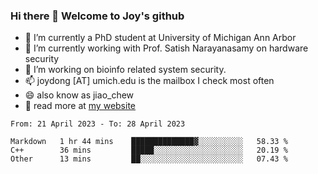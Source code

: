 ### Hi there 👋 Welcome to Joy's github

- 🔭 I’m currently a PhD student at University of Michigan Ann Arbor
- 🌱 I’m currently working with Prof. Satish Narayanasamy on hardware security
- 👯 I’m working on bioinfo related system security. 
- 📫 joydong [AT] umich.edu is the mailbox I check most often
- 😄 also know as jiao_chew
- 💬 read more at [my website](https://joydddd.github.io/)
<!--START_SECTION:waka-->

```text
From: 21 April 2023 - To: 28 April 2023

Markdown   1 hr 44 mins    ██████████████▓░░░░░░░░░░   58.33 %
C++        36 mins         █████░░░░░░░░░░░░░░░░░░░░   20.19 %
Other      13 mins         ██░░░░░░░░░░░░░░░░░░░░░░░   07.43 %
```

<!--END_SECTION:waka-->
